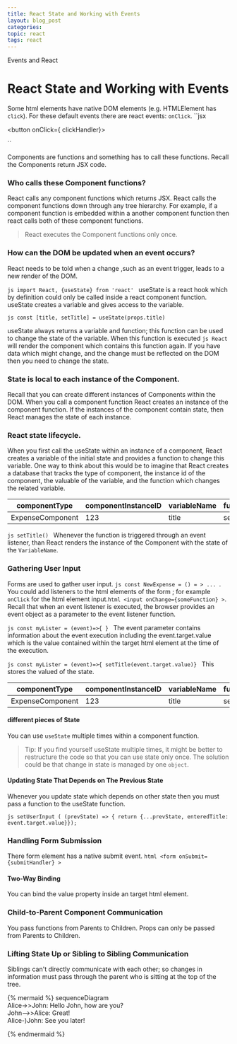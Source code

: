 ```yaml
---
title: React State and Working with Events
layout: blog_post
categories:
topic: react
tags: react
---
```


Events and React

# React State and Working with Events

Some html elements have native DOM elements (e.g. HTMLElement has `click`). For these default events there are react events: `onClick`.
``jsx

<button onClick={ clickHandler}>

``

Components are functions and something has to call these functions. Recall the Components return JSX code.

### Who calls these Component functions?

React calls any component functions which returns JSX. React calls the component functions down through any tree hierarchy. For example, if a component function is embedded within a another component function then react calls both of these component functions.

> React executes the Component functions only once.

### How can the DOM be updated when an event occurs?

React needs to be told when a change ,such as an event trigger, leads to a new render of the DOM.

`js import React, {useState} from 'react' `
useState is a react hook which by definition could only be called inside a react component function. useState creates a variable and gives access to the variable.

`js const [title, setTitle] = useState(props.title) `

useState always returns a variable and function; this function can be used to change the state of the variable. When this function is executed `js React` will render the component which contains this function again. If you have data which might change, and the change must be reflected on the DOM then you need to change the state.

### State is local to each instance of the Component.

Recall that you can create different instances of Components within the DOM. When you call a component function React creates an instance of the component function. If the instances of the component contain state, then React manages the state of each instance.

### React state lifecycle.

When you first call the useState within an instance of a component, React creates a variable of the initial state and provides a function to change this variable. One way to think about this would be to imagine that React creates a database that tracks the type of component, the instance id of the component, the valuable of the variable, and the function which changes the related variable.

| componentType    | componentInstanceID | variableName | functionName | variableValue  |
| ---------------- | ------------------- | ------------ | ------------ | -------------- |
| ExpenseComponent | 123                 | title        | setTitle     | myInitialTitle |

`js setTitle() ` Whenever the function is triggered through an event listener, than React renders the instance of the Component with the state of the `VariableName`.

### Gathering User Input

Forms are used to gather user input. `js const NewExpense = () = > ... `. You could add listeners to the html elements of the form ; for example `onClick` for the html element input.`html <input onChange={someFunction} >`. Recall that when an event listener is executed, the browser provides an event object as a parameter to the event listener function.

`js const myLister = (event)=>{ } `
The event parameter contains information about the event execution including the event.target.value which is the value contained within the target html element at the time of the execution.

`js const myLister = (event)=>{ setTitle(event.target.value)} `
This stores the valued of the state.

| componentType    | componentInstanceID | variableName | functionName | variableValue        |
| ---------------- | ------------------- | ------------ | ------------ | -------------------- |
| ExpenseComponent | 123                 | title        | setTitle     | "event.target.value" |

#### different pieces of State

You can use `useState` multiple times within a component function.

> Tip: If you find yourself useState multiple times, it might be better to restructure the code so that you can use state only once.
> The solution could be that change in state is managed by one `object`.

#### Updating State That Depends on The Previous State

Whenever you update state which depends on other state then you must pass a function to the useState function.

`js setUserInput ( (prevState) => { return {...prevState, enteredTitle: event.target.value}}); `

### Handling Form Submission

There form element has a native submit event.
`html <form onSubmit={submitHandler} > `

#### Two-Way Binding

You can bind the value property inside an target html element.

### Child-to-Parent Component Communication

You pass functions from Parents to Children. Props can only be passed from Parents to Children.

### Lifting State Up or Sibling to Sibling Communication

Siblings can't directly communicate with each other; so changes in information must pass through the parent who is sitting at the top of the tree.

{% mermaid %}
sequenceDiagram  
    Alice->>John: Hello John, how are you?  
    John-->>Alice: Great!  
    Alice-)John: See you later!  


{% endmermaid %}
